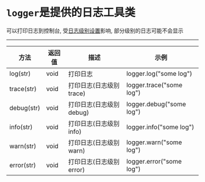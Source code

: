 # `logger`是提供的日志工具类

可以打印日志到控制台, 受[日志级别设置](../ide-setting.md#Common)影响, 部分级别的日志可能不会显示

---

| 方法  |  返回值  |  描述  |  示例  |
| ------------ | ------------ | ------------ |------------ |
| log(str) | void | 打印日志 | logger.log("some log")| 
| trace(str) | void | 打印日志(日志级别trace) | logger.trace("some log")| 
| debug(str) | void | 打印日志(日志级别debug) | logger.debug("some log")| 
| info(str) | void | 打印日志(日志级别info) | logger.info("some log")| 
| warn(str) | void | 打印日志(日志级别warn) | logger.warn("some log")| 
| error(str) | void | 打印日志(日志级别error) | logger.error("some log")| 
